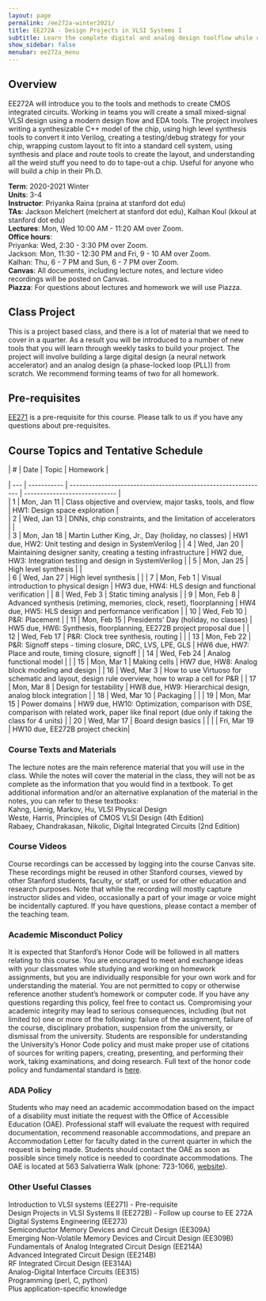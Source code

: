 ```yaml
---
layout: page
permalink: /ee272a-winter2021/
title: EE272A - Design Projects in VLSI Systems I
subtitle: Learn the complete digital and analog design toolflow while creating your own neural network accelerator!  
show_sidebar: false
menubar: ee272a_menu
---
```

## Overview
EE272A will introduce you to the tools and methods to create CMOS integrated circuits. Working in teams you will create a small mixed-signal VLSI design using a modern design flow and EDA tools. The project involves writing a synthesizable C++ model of the chip, using high level synthesis tools to convert it into Verilog, creating a testing/debug strategy for your chip, wrapping custom layout to fit into a standard cell system, using synthesis and place and route tools to create the layout, and understanding all the weird stuff you need to do to tape-out a chip. Useful for anyone who will build a chip in their Ph.D.

**Term**: 2020-2021 Winter  
**Units**: 3-4  
**Instructor**: Priyanka Raina (praina at stanford dot edu)  
**TAs**: Jackson Melchert (melchert at stanford dot edu), Kalhan Koul (kkoul at stanford dot edu)  
**Lectures**: Mon, Wed 10:00 AM - 11:20 AM over Zoom.   
**Office hours**:  
Priyanka: Wed, 2:30 - 3:30 PM over Zoom.  
Jackson: Mon, 11:30 - 12:30 PM and Fri, 9 - 10 AM over Zoom.  
Kalhan: Thu, 6 - 7 PM and Sun, 6 - 7 PM over Zoom.  
**Canvas**: All documents, including lecture notes, and lecture video recordings will be posted on Canvas.   
**Piazza**: For questions about lectures and homework we will use Piazza.  

## Class Project
This is a project based class, and there is a lot of material that we need to cover in a quarter. As a result you will be introduced to a number of new tools that you will learn through weekly tasks to build your project. The project will involve building a large digital design (a neural network accelerator) and an analog design (a phase-locked loop (PLL)) from scratch. We recommend forming teams of two for all homework.

## Pre-requisites  
[EE271](/ee271-autumn2019/) is a pre-requisite for this course. Please talk to us if you have any questions about pre-requisites.

## Course Topics and Tentative Schedule
| #   | Date        | Topic                                                          | Homework                      |  

| --- | ----------- | -------------------------------------------------------------- | ----------------------------- |  
| 1   | Mon, Jan 11 | Class objective and overview, major tasks, tools, and flow     | HW1: Design space exploration |  
| 2   | Wed, Jan 13 | DNNs, chip constraints, and the limitation of accelerators     |                               |  
| 3   | Mon, Jan 18 | Martin Luther King, Jr., Day (holiday, no classes)             | HW1 due, HW2: Unit testing and design in SystemVerilog |
| 4   | Wed, Jan 20 | Maintaining designer sanity, creating a testing infrastructure | HW2 due, HW3: Integration testing and design in SystemVerilog |
| 5   | Mon, Jan 25 | High level synthesis                                           |                               |  
| 6  | Wed, Jan 27 | High level synthesis | |
| 7  | Mon, Feb 1  | Visual introduction to physical design | HW3 due, HW4: HLS design and functional verification |
| 8  | Wed, Feb 3  | Static timing analysis |
| 9  | Mon, Feb 8  | Advanced synthesis (retiming, memories, clock, reset), floorplanning | HW4 due, HW5: HLS design and performance verification |
| 10 | Wed, Feb 10 | P&R: Placement |
| 11 | Mon, Feb 15 | Presidents' Day (holiday, no classes) | HW5 due, HW6: Synthesis, floorplanning, EE272B project proposal due |
| 12 | Wed, Feb 17 | P&R: Clock tree synthesis, routing | |
| 13 | Mon, Feb 22 | P&R: Signoff steps - timing closure, DRC, LVS, LPE, GLS | HW6 due, HW7: Place and route, timing closure, signoff |
| 14 | Wed, Feb 24 | Analog functional model | |
| 15 | Mon, Mar 1  | Making cells | HW7 due, HW8: Analog block modeling and design |
| 16 | Wed, Mar 3  | How to use Virtuoso for schematic and layout, design rule overview, how to wrap a cell for P&R |
| 17 | Mon, Mar 8  | Design for testability | HW8 due, HW9: Hierarchical design, analog block integration |
| 18 | Wed, Mar 10 | Packaging | |
| 19 | Mon, Mar 15 | Power domains | HW9 due, HW10: Optimization, comparison with DSE, comparison with related work, paper like final report (due only if taking the class for 4 units) |
| 20 | Wed, Mar 17 | Board design basics | |
|    | Fri, Mar 19 | HW10 due, EE272B project checkin|

### Course Texts and Materials
The lecture notes are the main reference material that you will use in the class. While the notes will cover the material in the class, they will not be as complete as the information that you would find in a textbook.
To get additional information and/or an alternative explanation of the material in the notes, you can refer to these textbooks:  
Kahng, Lienig, Markov, Hu, VLSI Physical Design  
Weste, Harris, Principles of CMOS VLSI Design (4th Edition)  
Rabaey, Chandrakasan, Nikolic, Digital Integrated Circuits (2nd Edition)  

### Course Videos
Course recordings can be accessed by logging into the course Canvas site. These recordings might be reused in other Stanford courses, viewed by other Stanford students, faculty, or staff, or used for other education and research purposes. Note that while the recording will mostly capture instructor slides and video, occasionally a part of your image or voice might be incidentally captured. If you have questions, please contact a member of the teaching team.

### Academic Misconduct Policy
It is expected that Stanford’s Honor Code will be followed in all matters relating to this course. You are encouraged to meet and exchange ideas with your classmates while studying and working on homework assignments, but you are individually responsible for your own work and for understanding the material. You are not permitted to copy or otherwise reference another student’s homework or computer code. If you have any questions regarding this policy, feel free to contact us.
Compromising your academic integrity may lead to serious consequences, including (but not limited to) one or more of the following: failure of the assignment, failure of the course, disciplinary probation, suspension from the university, or dismissal from the university.
Students are responsible for understanding the University’s Honor Code policy and must make proper use of citations of sources for writing papers, creating, presenting, and performing their work, taking examinations, and doing research.
Full text of the honor code policy and fundamental standard is [here](https://communitystandards.stanford.edu/student-conduct-process/honor-code-and-fundamental-standard).

### ADA Policy
Students who may need an academic accommodation based on the impact of a disability must initiate the request with the Office of Accessible Education (OAE). Professional staff will evaluate the request with required documentation, recommend reasonable accommodations, and prepare an Accommodation Letter for faculty dated in the current quarter in which the request is being made. Students should contact the OAE as soon as possible since timely notice is needed to coordinate accommodations. The OAE is located at 563 Salvatierra Walk (phone: 723-1066, [website](http://oae.stanford.edu)).

### Other Useful Classes
Introduction to VLSI systems (EE271) - Pre-requisite  
Design Projects in VLSI Systems II (EE272B) - Follow up course to EE 272A  
Digital Systems Engineering (EE273)  
Semiconductor Memory Devices and Circuit Design (EE309A)  
Emerging Non-Volatile Memory Devices and Circuit Design (EE309B)  
Fundamentals of Analog Integrated Circuit Design (EE214A)  
Advanced Integrated Circuit Design (EE214B)  
RF Integrated Circuit Design (EE314A)  
Analog-Digital Interface Circuits (EE315)  
Programming (perl, C, python)  
Plus application-specific knowledge  
